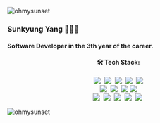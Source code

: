 
<p align="left"> <img src="https://komarev.com/ghpvc/?username=ohmysunset&label=Profile%20views&color=0e75b6&style=flat" alt="ohmysunset" /> </p>

### Sunkyung Yang 👩🏻‍💻
#### Software Developer in the 3th year of the career.

<h4 align="center"> 🛠 Tech Stack:</h4>
<p align="center">
   <img src="https://img.shields.io/badge/PHP-777BB4?style=flat-square&logo=C%2B%2B&logoColor=white"/>&nbsp
   <img src="https://img.shields.io/badge/Laravel-FF2D20?style=flat-square&logo=C%2B%2B&logoColor=white"/>&nbsp
   <img src="https://img.shields.io/badge/Spring-6DB33F?style=flat-square&logo=C%2B%2B&logoColor=white"/>&nbsp
   <img src="https://img.shields.io/badge/Python-3776AB?style=flat-square&logo=C%2B%2B&logoColor=white"/>&nbsp
   <img src="https://img.shields.io/badge/FastAPI-009688?style=flat-square&logo=C%2B%2B&logoColor=white"/><br>
   <img src="https://img.shields.io/badge/CSS3-1572B6?style=flat-square&logo=C%2B%2B&logoColor=white"/>&nbsp
   <img src="https://img.shields.io/badge/HTML5-E34F26?style=flat-square&logo=C%2B%2B&logoColor=white"/>&nbsp
   <img src="https://img.shields.io/badge/JavaScript-F7DF1E?style=flat-square&logo=C%2B%2B&logoColor=white"/>
   <img src="https://img.shields.io/badge/Vue.js-4FC08D?style=flat-square&logo=C%2B%2B&logoColor=white"/><br>
   <img src="https://img.shields.io/badge/MySQL-4479A1?style=flat-square&logo=C%2B%2B&logoColor=white"/>&nbsp
   <img src="https://img.shields.io/badge/Oracle-F80000?style=flat-square&logo=C%2B%2B&logoColor=white"/>&nbsp
   <img src="https://img.shields.io/badge/sqlalchemy-D71F00?style=flat-square&logo=C%2B%2B&logoColor=white"/>&nbsp
   <img src="https://img.shields.io/badge/microsoftsqlserver-CC2927?style=flat-square&logo=C%2B%2B&logoColor=white"/>&nbsp
   <img src="https://img.shields.io/badge/Amazon EC2-FF9900?style=flat-square&logo=C%2B%2B&logoColor=white"/>&nbsp
</p
<p>&nbsp;<img align="left" src="https://github-readme-stats.vercel.app/api?username=ohmysunset&show_icons=true&locale=en" alt="ohmysunset" /></p>
 
